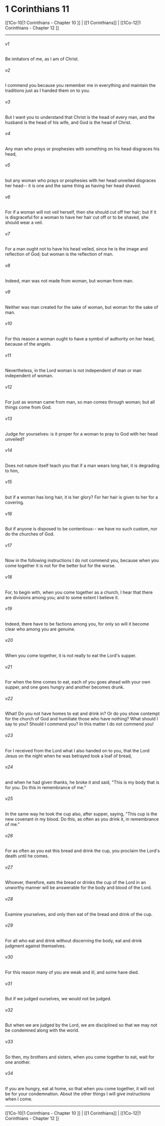 # 1 Corinthians 11

[[1Co-10|1 Corinthians - Chapter 10 ]] | [[1 Corinthians]] | [[1Co-12|1 Corinthians - Chapter 12 ]]
***

###### v1
Be imitators of me, as I am of Christ.
###### v2
I commend you because you remember me in everything and maintain the traditions just as I handed them on to you.
###### v3
But I want you to understand that Christ is the head of every man, and the husband is the head of his wife, and God is the head of Christ.
###### v4
Any man who prays or prophesies with something on his head disgraces his head,
###### v5
but any woman who prays or prophesies with her head unveiled disgraces her head-- it is one and the same thing as having her head shaved.
###### v6
For if a woman will not veil herself, then she should cut off her hair; but if it is disgraceful for a woman to have her hair cut off or to be shaved, she should wear a veil.
###### v7
For a man ought not to have his head veiled, since he is the image and reflection of God; but woman is the reflection of man.
###### v8
Indeed, man was not made from woman, but woman from man.
###### v9
Neither was man created for the sake of woman, but woman for the sake of man.
###### v10
For this reason a woman ought to have a symbol of authority on her head, because of the angels.
###### v11
Nevertheless, in the Lord woman is not independent of man or man independent of woman.
###### v12
For just as woman came from man, so man comes through woman; but all things come from God.
###### v13
Judge for yourselves: is it proper for a woman to pray to God with her head unveiled?
###### v14
Does not nature itself teach you that if a man wears long hair, it is degrading to him,
###### v15
but if a woman has long hair, it is her glory? For her hair is given to her for a covering.
###### v16
But if anyone is disposed to be contentious-- we have no such custom, nor do the churches of God.
###### v17
Now in the following instructions I do not commend you, because when you come together it is not for the better but for the worse.
###### v18
For, to begin with, when you come together as a church, I hear that there are divisions among you; and to some extent I believe it.
###### v19
Indeed, there have to be factions among you, for only so will it become clear who among you are genuine.
###### v20
When you come together, it is not really to eat the Lord's supper.
###### v21
For when the time comes to eat, each of you goes ahead with your own supper, and one goes hungry and another becomes drunk.
###### v22
What! Do you not have homes to eat and drink in? Or do you show contempt for the church of God and humiliate those who have nothing? What should I say to you? Should I commend you? In this matter I do not commend you!
###### v23
For I received from the Lord what I also handed on to you, that the Lord Jesus on the night when he was betrayed took a loaf of bread,
###### v24
and when he had given thanks, he broke it and said, "This is my body that is for you. Do this in remembrance of me."
###### v25
In the same way he took the cup also, after supper, saying, "This cup is the new covenant in my blood. Do this, as often as you drink it, in remembrance of me."
###### v26
For as often as you eat this bread and drink the cup, you proclaim the Lord's death until he comes.
###### v27
Whoever, therefore, eats the bread or drinks the cup of the Lord in an unworthy manner will be answerable for the body and blood of the Lord.
###### v28
Examine yourselves, and only then eat of the bread and drink of the cup.
###### v29
For all who eat and drink without discerning the body, eat and drink judgment against themselves.
###### v30
For this reason many of you are weak and ill, and some have died.
###### v31
But if we judged ourselves, we would not be judged.
###### v32
But when we are judged by the Lord, we are disciplined so that we may not be condemned along with the world.
###### v33
So then, my brothers and sisters, when you come together to eat, wait for one another.
###### v34
If you are hungry, eat at home, so that when you come together, it will not be for your condemnation. About the other things I will give instructions when I come.

***

[[1Co-10|1 Corinthians - Chapter 10 ]] | [[1 Corinthians]] | [[1Co-12|1 Corinthians - Chapter 12 ]]
